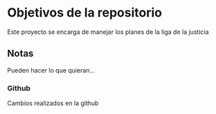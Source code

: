 # Objetivos de la repositorio

Este proyecto se encarga de manejar los planes de la liga de la justicia


## Notas
Pueden hacer lo que quieran...

### Github
Cambios realizados en la github
